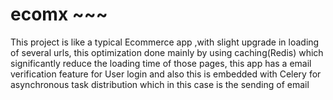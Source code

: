 # ecomx ~~~
This project is like a typical Ecommerce app ,with slight upgrade in loading of several urls, this optimization done mainly by using caching(Redis) which significantly reduce the loading time of those pages, this app has a email verification feature for User login and also this is embedded with Celery for asynchronous task distribution which in this case is the sending of email
